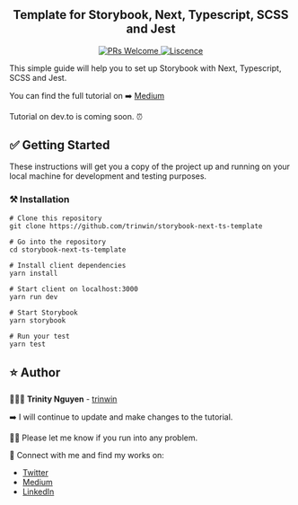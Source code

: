 #

<h2 align="center">Template for Storybook, Next, Typescript, SCSS and Jest</h2>

<p align="center">
  <a href="https://github.com/trinwin/storybook-next-ts-template/pulls">
    <img src="https://img.shields.io/badge/PRs-welcome-green.svg" alt="PRs Welcome" />
  </a>
  <a href="">
    <img src="https://img.shields.io/npm/l/trivin" alt="Liscence" />
  </a>

</p>

This simple guide will help you to set up Storybook with Next, Typescript, SCSS and Jest.

You can find the full tutorial on ➡️ [Medium](https://medium.com/@trinwin/2020-complete-setup-for-storybook-nextjs-typescript-scss-and-jest-1c9ce41e6481)

Tutorial on dev.to is coming soon. ⏰

## ✅ Getting Started

These instructions will get you a copy of the project up and running on your local machine for development and testing purposes.

### ⚒️ Installation

```
# Clone this repository
git clone https://github.com/trinwin/storybook-next-ts-template

# Go into the repository
cd storybook-next-ts-template

# Install client dependencies
yarn install

# Start client on localhost:3000
yarn run dev

# Start Storybook
yarn storybook

# Run your test
yarn test
```

## ⭐️ Author

👩🏻‍💻 **Trinity Nguyen** - [trinwin](https://github.com/trinwin)

➡️ I will continue to update and make changes to the tutorial.

🤙🏻 Please let me know if you run into any problem.

🤝 Connect with me and find my works on:

- [Twitter](https://twitter.com/_trinwin)
- [Medium](https://medium.com/@trinwin)
- [LinkedIn](https://www.linkedin.com/in/trinwin)
